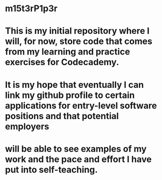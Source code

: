 # m15t3rP1p3r

# This is my initial repository where I will, for now, store code that comes from my learning and practice exercises for Codecademy.

# It is my hope that eventually I can link my github profile to certain applications for entry-level software positions and that potential employers
# will be able to see examples of my work and the pace and effort I have put into self-teaching.
